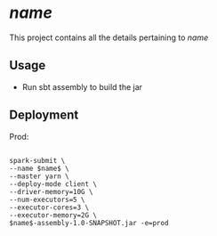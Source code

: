 # $name$
This project contains all the details pertaining to $name$

## Usage

* Run sbt assembly to build the jar

## Deployment

Prod: 
```

spark-submit \
--name $name$ \
--master yarn \
--deploy-mode client \
--driver-memory=10G \
--num-executors=5 \
--executor-cores=3 \
--executor-memory=2G \
$name$-assembly-1.0-SNAPSHOT.jar -e=prod
```
